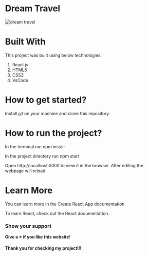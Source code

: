 # Dream Travel

![dream travel](https://user-images.githubusercontent.com/79240706/129153524-6dfd91b4-1c28-468f-9e71-b19ef3a9698c.PNG)

# Built With

This project was built using below technologies.

1. React.js
2. HTML5
3. CSS3
4. VsCode

# How to get started?

Install git on your machine and clone this repository.

# How to run the project?

In the terminal run npm install

In the project directory run npm start

Open http://localhost:3000 to view it in the browser. After editing the webpage will reload.

# Learn More

You can learn more in the Create React App documentation.

To learn React, check out the React documentation.

### Show your support

**Give a ⭐ if you like this website!**

**Thank you for checking my project!!!**
